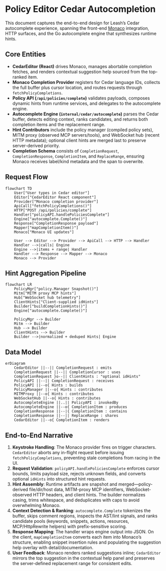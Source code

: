 # Policy Editor Cedar Autocompletion

This document captures the end-to-end design for Leash’s Cedar autocomplete experience, spanning the front-end [Monaco](https://microsoft.github.io/monaco-editor/) integration, HTTP surfaces, and the Go autocomplete engine that synthesizes runtime hints.

## Core Entities
- **CedarEditor (React)** drives Monaco, manages abortable completion fetches, and renders contextual suggestion help sourced from the top-ranked item.
- **Monaco Completion Provider** registers for Cedar language IDs, collects the full buffer plus cursor location, and routes requests through `fetchPolicyCompletions`.
- **Policy API (`/api/policies/complete`)** validates payloads, composes dynamic hints from runtime services, and delegates to the autocomplete engine.
- **Autocomplete Engine (`internal/cedar/autocomplete`)** parses the Cedar buffer, detects editing context, ranks candidates, and returns both completion items and the replacement range.
- **Hint Contributors** include the policy manager (compiled policy sets), MITM proxy (observed MCP servers/tools), and WebSocket hub (recent HTTP metadata); optional client hints are merged last to preserve server-derived priority.
- **Completion Schema** consists of `CompletionRequest`, `CompletionResponse`, `CompletionItem`, and `ReplaceRange`, ensuring Monaco receives label/kind metadata and the span to overwrite.

## Request Flow
```mermaid
flowchart TD
    User["User types in Cedar editor"]
    Editor["CedarEditor React component"]
    Provider["Monaco completion provider"]
    ApiCall["fetchPolicyCompletions()"]
    HTTP["POST /api/policies/complete"]
    Handler["policyAPI.handlePoliciesComplete"]
    Engine["autocomplete.Complete()"]
    Response["CompletionResponse payload"]
    Mapper["mapCompletionItem()"]
    Monaco["Monaco UI updates"]

    User --> Editor --> Provider --> ApiCall --> HTTP --> Handler
    Handler -->|calls| Engine
    Engine -->|items + range| Handler
    Handler --> Response --> Mapper --> Monaco
    Monaco --> Provider
```

## Hint Aggregation Pipeline
```mermaid
flowchart LR
    PolicyMgr["policy.Manager Snapshot()"]
    Mitm["MITM proxy MCP hints"]
    Hub["WebSocket hub telemetry"]
    ClientHints["Client-supplied idHints"]
    Builder["buildCompletionHints()"]
    Engine["autocomplete.Complete()"]

    PolicyMgr --> Builder
    Mitm --> Builder
    Hub --> Builder
    ClientHints --> Builder
    Builder -->|normalized + deduped Hints| Engine
```

## Data Model
```mermaid
erDiagram
    CedarEditor ||--|| CompletionRequest : emits
    CompletionRequest ||--|| CompletionCursor : uses
    CompletionRequest }o--|| ClientHints : "optional idHints"
    PolicyAPI ||--|| CompletionRequest : receives
    PolicyAPI ||--o{ Hints : builds
    PolicyManager ||--o{ Hints : contributes
    MITMProxy ||--o{ Hints : contributes
    WebSocketHub ||--o{ Hints : contributes
    AutocompleteEngine ||..|| PolicyAPI : invokedBy
    AutocompleteEngine ||--o{ CompletionItem : produces
    CompletionResponse ||--|{ CompletionItem : contains
    CompletionResponse ||--|| ReplaceRange : shares
    CedarEditor ||--o{ CompletionItem : renders
```

## End-to-End Narrative
1. **Keystroke Handling**: The Monaco provider fires on trigger characters. `CedarEditor` aborts any in-flight request before issuing `fetchPolicyCompletions`, preventing stale completions from racing in the UI.
2. **Request Validation**: `policyAPI.handlePoliciesComplete` enforces cursor bounds, limits payload size, rejects unknown fields, and converts optional `idHints` into structured hint requests.
3. **Hint Assembly**: Runtime artifacts are snapshot and merged—policy-derived file/dir/host data, MITM-proxy MCP identifiers, WebSocket-observed HTTP headers, and client hints. The builder normalizes casing, trims whitespace, and deduplicates with caps to avoid overwhelming Monaco.
4. **Context Detection & Ranking**: `autocomplete.Complete` tokenizes the buffer, skips comment regions, inspects the AST/lint signals, and ranks candidate pools (keywords, snippets, actions, resources, MCP/HttpRewrite helpers) with prefix-sensitive scoring.
5. **Response Mapping**: The handler wraps engine output into JSON. On the client, `mapCompletionItem` converts each item into Monaco’s structure, enabling snippet insertion rules and populating the suggestion help overlay with detail/documentation.
6. **User Feedback**: Monaco renders ranked suggestions inline; `CedarEditor` mirrors the top suggestion in the contextual help panel and preserves the server-defined replacement range for consistent edits.
